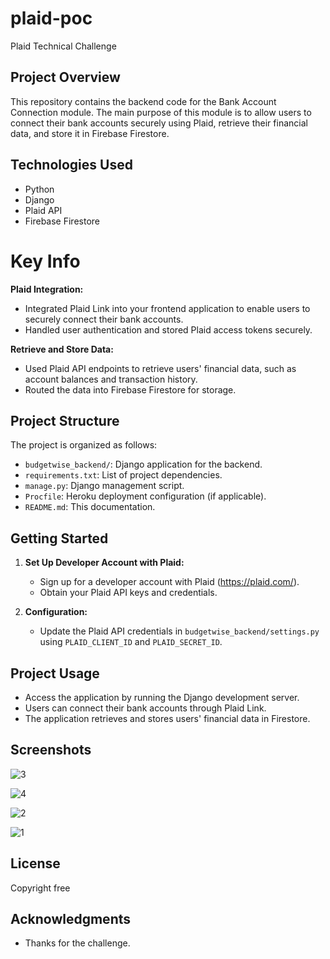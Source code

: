 # plaid-poc
Plaid Technical Challenge

## Project Overview

This repository contains the backend code for the Bank Account Connection module. The main purpose of this module is to allow users to connect their bank accounts securely using Plaid, retrieve their financial data, and store it in Firebase Firestore.

## Technologies Used

- Python
- Django
- Plaid API
- Firebase Firestore

# Key Info

**Plaid Integration:**
   - Integrated Plaid Link into your frontend application to enable users to securely connect their bank accounts.
   - Handled user authentication and stored Plaid access tokens securely.

**Retrieve and Store Data:**
   - Used Plaid API endpoints to retrieve users' financial data, such as account balances and transaction history.
   - Routed the data into Firebase Firestore for storage.


## Project Structure

The project is organized as follows:

- `budgetwise_backend/`: Django application for the backend.
- `requirements.txt`: List of project dependencies.
- `manage.py`: Django management script.
- `Procfile`: Heroku deployment configuration (if applicable).
- `README.md`: This documentation.

## Getting Started

1. **Set Up Developer Account with Plaid:**
   - Sign up for a developer account with Plaid (https://plaid.com/).
   - Obtain your Plaid API keys and credentials.

2. **Configuration:**
   - Update the Plaid API credentials in `budgetwise_backend/settings.py` using `PLAID_CLIENT_ID` and `PLAID_SECRET_ID`.

## Project Usage

- Access the application by running the Django development server.
- Users can connect their bank accounts through Plaid Link.
- The application retrieves and stores users' financial data in Firestore.

## Screenshots

![3](https://github.com/techchallenger7765/plaid-poc/assets/146533891/05d8935d-514e-41c8-8a13-14283520894f)

![4](https://github.com/techchallenger7765/plaid-poc/assets/146533891/41c4aaf6-38b9-4ae2-a1d2-36e2bfd64fde)

![2](https://github.com/techchallenger7765/plaid-poc/assets/146533891/10d4d697-013c-4361-8e70-101ed1ddebd7)

![1](https://github.com/techchallenger7765/plaid-poc/assets/146533891/bf502a2d-2876-41c9-9ce0-4c615c3a9dc4)


## License
Copyright free

## Acknowledgments

- Thanks for the challenge.
